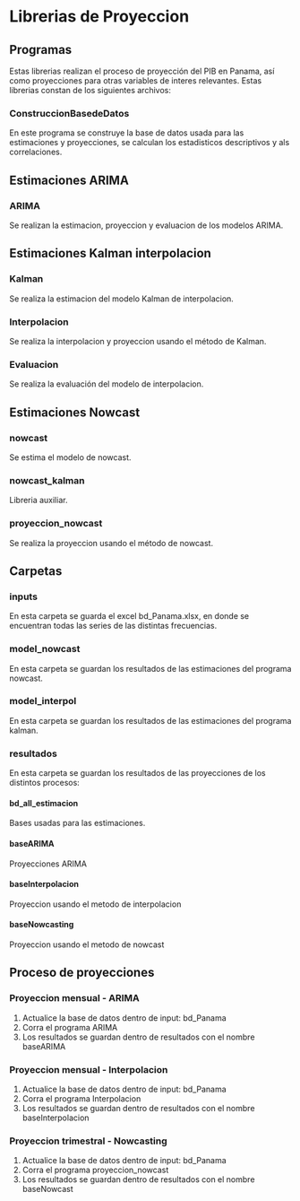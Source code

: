 # Librerias de Proyeccion


## Programas

Estas librerias realizan el proceso de proyección del PIB en Panama, así como proyecciones para otras variables de interes relevantes. Estas librerias constan de los siguientes archivos:

### ConstruccionBasedeDatos

En este programa se construye la base de datos usada para las estimaciones y proyecciones, se calculan los estadisticos descriptivos y als correlaciones.


## Estimaciones ARIMA

### ARIMA

Se realizan la estimacion, proyeccion y evaluacion de los modelos ARIMA.


## Estimaciones Kalman interpolacion

### Kalman

Se realiza la estimacion del modelo Kalman de interpolacion.

### Interpolacion

Se realiza la interpolacion y proyeccion usando el método de Kalman.

### Evaluacion

Se realiza la evaluación del modelo de interpolacion.

## Estimaciones Nowcast

### nowcast

Se estima el modelo de nowcast.

###  nowcast_kalman

Libreria auxiliar.

### proyeccion_nowcast

Se realiza la proyeccion usando el método de nowcast.


## Carpetas


### inputs

En esta carpeta se guarda el excel bd_Panama.xlsx, en donde se encuentran todas las series de las distintas frecuencias.

### model_nowcast

En esta carpeta se guardan los resultados de las estimaciones del programa nowcast.

### model_interpol

En esta carpeta se guardan los resultados de las estimaciones del programa kalman.

### resultados

En esta carpeta se guardan los resultados de las proyecciones de los distintos procesos:

#### bd_all_estimacion

Bases usadas para las estimaciones.

#### baseARIMA

Proyecciones ARIMA

#### baseInterpolacion

Proyeccion usando el metodo de interpolacion

#### baseNowcasting

Proyeccion usando el metodo de nowcast


## Proceso de proyecciones

### Proyeccion mensual - ARIMA

1. Actualice la base de datos dentro de input: bd_Panama
2. Corra el programa ARIMA
3. Los resultados se guardan dentro de resultados con el nombre baseARIMA

### Proyeccion mensual - Interpolacion

1. Actualice la base de datos dentro de input: bd_Panama
2. Corra el programa Interpolacion
3. Los resultados se guardan dentro de resultados con el nombre baseInterpolacion

### Proyeccion trimestral - Nowcasting

1. Actualice la base de datos dentro de input: bd_Panama
2. Corra el programa proyeccion_nowcast
3. Los resultados se guardan dentro de resultados con el nombre baseNowcast